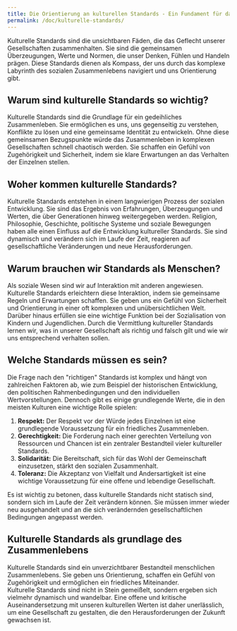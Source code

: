 ```yaml
---
title: Die Orientierung an kulturellen Standards - Ein Fundament für das Zusammenleben  
permalink: /doc/kulturelle-standards/
---
```

Kulturelle Standards sind die unsichtbaren Fäden, die das Geflecht unserer Gesellschaften zusammenhalten. Sie sind die gemeinsamen Überzeugungen, Werte und Normen, die unser Denken, Fühlen und Handeln prägen. Diese Standards dienen als Kompass, der uns durch das komplexe Labyrinth des sozialen Zusammenlebens navigiert und uns Orientierung gibt.

## Warum sind kulturelle Standards so wichtig?

Kulturelle Standards sind die Grundlage für ein gedeihliches Zusammenleben. Sie ermöglichen es uns, uns gegenseitig zu verstehen, Konflikte zu lösen und eine gemeinsame Identität zu entwickeln. Ohne diese gemeinsamen Bezugspunkte würde das Zusammenleben in komplexen Gesellschaften schnell chaotisch werden. Sie schaffen ein Gefühl von Zugehörigkeit und Sicherheit, indem sie klare Erwartungen an das Verhalten der Einzelnen stellen.

## Woher kommen kulturelle Standards?

Kulturelle Standards entstehen in einem langwierigen Prozess der sozialen Entwicklung. Sie sind das Ergebnis von Erfahrungen, Überzeugungen und Werten, die über Generationen hinweg weitergegeben werden. Religion, Philosophie, Geschichte, politische Systeme und soziale Bewegungen haben alle einen Einfluss auf die Entwicklung kultureller Standards. Sie sind dynamisch und verändern sich im Laufe der Zeit, reagieren auf gesellschaftliche Veränderungen und neue Herausforderungen.

## Warum brauchen wir Standards als Menschen?

Als soziale Wesen sind wir auf Interaktion mit anderen angewiesen. Kulturelle Standards erleichtern diese Interaktion, indem sie gemeinsame Regeln und Erwartungen schaffen. Sie geben uns ein Gefühl von Sicherheit und Orientierung in einer oft komplexen und unübersichtlichen Welt. Darüber hinaus erfüllen sie eine wichtige Funktion bei der Sozialisation von Kindern und Jugendlichen. Durch die Vermittlung kultureller Standards lernen wir, was in unserer Gesellschaft als richtig und falsch gilt und wie wir uns entsprechend verhalten sollen.

## Welche Standards müssen es sein?

Die Frage nach den "richtigen" Standards ist komplex und hängt von zahlreichen Faktoren ab, wie zum Beispiel der historischen Entwicklung, den politischen Rahmenbedingungen und den individuellen Wertvorstellungen. Dennoch gibt es einige grundlegende Werte, die in den meisten Kulturen eine wichtige Rolle spielen:

1. **Respekt:** Der Respekt vor der Würde jedes Einzelnen ist eine grundlegende Voraussetzung für ein friedliches Zusammenleben.  
2. **Gerechtigkeit:** Die Forderung nach einer gerechten Verteilung von Ressourcen und Chancen ist ein zentraler Bestandteil vieler kultureller Standards.  
3. **Solidarität:** Die Bereitschaft, sich für das Wohl der Gemeinschaft einzusetzen, stärkt den sozialen Zusammenhalt.  
4. **Toleranz:** Die Akzeptanz von Vielfalt und Andersartigkeit ist eine wichtige Voraussetzung für eine offene und lebendige Gesellschaft.

Es ist wichtig zu betonen, dass kulturelle Standards nicht statisch sind, sondern sich im Laufe der Zeit verändern können. Sie müssen immer wieder neu ausgehandelt und an die sich verändernden gesellschaftlichen Bedingungen angepasst werden.

## Kulturelle Standards als grundlage des Zusammenlebens

Kulturelle Standards sind ein unverzichtbarer Bestandteil menschlichen Zusammenlebens. Sie geben uns Orientierung, schaffen ein Gefühl von Zugehörigkeit und ermöglichen ein friedliches Miteinander.   
Kulturelle Standards sind nicht in Stein gemeißelt, sondern ergeben sich vielmehr dynamisch und wandelbar. Eine offene und kritische Auseinandersetzung mit unseren kulturellen Werten ist daher unerlässlich, um eine Gesellschaft zu gestalten, die den Herausforderungen der Zukunft gewachsen ist.  
